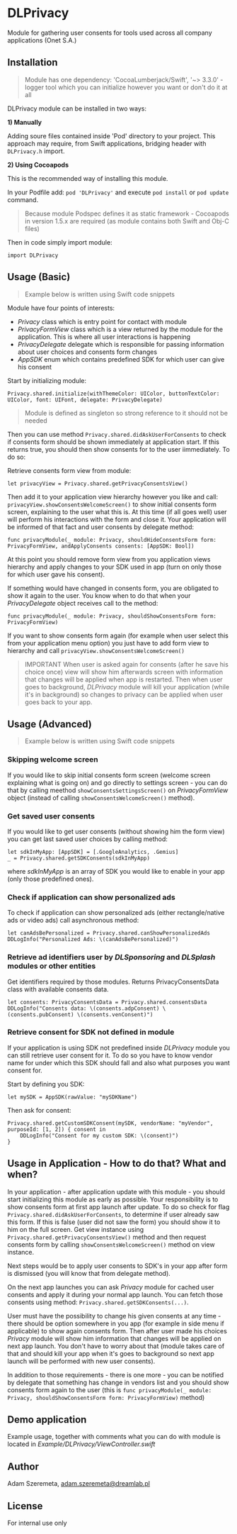 # DLPrivacy

Module for gathering user consents for tools used across all company applications (Onet S.A.)

## Installation

> Module has one dependency: 'CocoaLumberjack/Swift', '~> 3.3.0' - logger tool which you can initialize however you want or don't do it at all

DLPrivacy module can be installed in two ways:

**1) Manually**

Adding soure files contained inside 'Pod' directory to your project. This approach may require, from Swift applications, bridging header with  ```DLPrivacy.h``` import.

**2) Using Cocoapods**

This is the recommended way of installing this module. 

In your Podfile add: ```pod 'DLPrivacy'``` and execute ```pod install``` or ```pod update``` command.

>  Because module Podspec defines it as static framework - Cocoapods in version 1.5.x are required (as module contains both Swift and Obj-C files)

Then in code simply import module:
```
import DLPrivacy
```

## Usage (Basic)

> Example below is written using Swift code snippets

Module have four points of interests:

- *Privacy* class which is entry point for contact with module
- *PrivacyFormView* class which is a view returned by the module for the application. This is where all user interactions is happening
- *PrivacyDelegate* delegate which is responsible for passing information about user choices and consents form changes
- *AppSDK* enum which contains predefined SDK for which user can give his consent

Start by initializing module:
```
Privacy.shared.initialize(withThemeColor: UIColor, buttonTextColor: UIColor, font: UIFont, delegate: PrivacyDelegate)
```

> Module is defined as singleton so strong reference to it should not be needed

Then you can use method ```Privacy.shared.didAskUserForConsents``` to check if consents form should be shown immediately at application start. 
If this returns true, you should then show consents for to the user iimmediately. To do so:

Retrieve consents form view from module:
```
let privacyView = Privacy.shared.getPrivacyConsentsView()
```

Then add it to your application view hierarchy however you like and call: ```privacyView.showConsentsWelcomeScreen()``` to show initial consents form screen, explaining to the user what this is.
At this time (if all goes well) user will perform his interactions with the form and close it. Your application will be informed of that fact and user consents by delegate method:
```
func privacyModule(_ module: Privacy, shouldHideConsentsForm form: PrivacyFormView, andApplyConsents consents: [AppSDK: Bool])
```

At this point you should remove form view from you application views hierarchy and apply changes to your SDK used in app (turn on only those for which user gave his consent).

If something would have changed in consents form, you are obligated to show it again to the user. You know when to do that when your *PrivacyDelegate* object receives call to the method:
```
func privacyModule(_ module: Privacy, shouldShowConsentsForm form: PrivacyFormView)
```

If you want to show consents form again (for example when user select this from your application menu option) you just have to add form view to hierarchy and call ```privacyView.showConsentsWelcomeScreen()``` 

> IMPORTANT
> When user is asked again for consents (after he save his choice once) view will show him afterwards screen with information that changes will be applied when app is restarted. Then when user goes to  background, *DLPrivacy* module will kill your application (while it's in background) so changes to privacy can be applied when user goes back to your app.

## Usage (Advanced)

> Example below is written using Swift code snippets

### Skipping welcome screen

If you would like to skip initial consents form screen (welcome screen explaining what is going on) and go directly to settings screen - you can do that by calling meethod ```showConsentsSettingsScreen()``` on *PrivacyFormView* object (instead of calling ```showConsentsWelcomeScreen()``` method).

### Get saved user consents

If you would like to get user consents (without showing him the form view) you can get last saved user choices by calling method:
```
let sdkInMyApp: [AppSDK] = [.GoogleAnalytics, .Gemius]
_ = Privacy.shared.getSDKConsents(sdkInMyApp)
```
where *sdkInMyApp* is an array of SDK you would like to enable in your app (only those predefined ones).

### Check if application can show personalized ads

To check if application can show personalized ads (either rectangle/native ads or video ads) call asynchronous method:
```
let canAdsBePersonalized = Privacy.shared.canShowPersonalizedAds
DDLogInfo("Personalized Ads: \(canAdsBePersonalized)")
```

### Retrieve ad identifiers user by *DLSponsoring* and *DLSplash* modules or other entities

Get identifiers required by those modules. Returns PrivacyConsentsData class with available consents data.
```
let consents: PrivacyConsentsData = Privacy.shared.consentsData
DDLogInfo("Consents data: \(consents.adpConsent) \(consents.pubConsent) \(consents.venConsent)")
```

### Retrieve consent for SDK not defined in module

If your application is using SDK not predefined inside *DLPrivacy* module you can still retrieve user consent for it. To do so you have to know vendor name for under which this SDK should fall and also 
what purposes you want consent for.

Start by defining you SDK:
```
let mySDK = AppSDK(rawValue: "mySDKName")
```

Then ask for consent:
```
Privacy.shared.getCustomSDKConsent(mySDK, vendorName: "myVendor", purposeId: [1, 2]) { consent in
    DDLogInfo("Consent for my custom SDK: \(consent)")
}
```

## Usage in Application - How to do that? What and when?

In your application - after application update with this module - you should start initializing this module as early as possible. Your responsibility is to show consents form at first app launch after update.
To do so check for flag  ```Privacy.shared.didAskUserForConsents```, to determine if user already saw this form. If this is false (user did not saw the form) you should show it to him on the full screen. Get view instance using ```Privacy.shared.getPrivacyConsentsView()``` method and then request consents form by calling ```showConsentsWelcomeScreen()``` method on view instance.

Next steps would be to apply user consents to SDK's in your app after form is dismissed (you will know that from delegate method).

On the next app launches you can ask *Privacy* module for cached user consents and apply it during your normal app launch. You can fetch those consents using method: ```Privacy.shared.getSDKConsents(...)```.

User must have the possibility to change his given consents at any time - there should be option somewhere in you app (for example in side menu if applicable) to show again consents form. Then after user made his choices *Privacy* module will show him information that changes will be applied on next app launch. You don't have to worry about that (module takes care of that and should kill your app when it's goes to background so next app launch will be performed with new user consents).

In addition to those requirements - there is one more - you can be notified by delegate that something has change in vendors list and you should show consents form again to the user (this is ```func privacyModule(_ module: Privacy, shouldShowConsentsForm form: PrivacyFormView)``` method)

## Demo application

Example usage, together with comments what you can do with module is located in *Example/DLPrivacy/ViewController.swift*

## Author

Adam Szeremeta, adam.szeremeta@dreamlab.pl

## License

For internal use only
